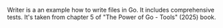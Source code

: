 Writer is a an example how to write files in Go. It includes comprehensive tests. It's taken from chapter 5 of "The Power of Go - Tools" (2025) book.
